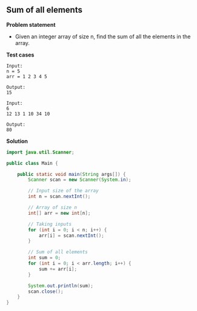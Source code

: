 ## Sum of all elements

**Problem statement**

- Given an integer array of size n, find the sum of all the elements in the array.

**Test cases**

```
Input:
n = 5
arr = 1 2 3 4 5

Output:
15

Input:
6
12 13 1 10 34 10

Output:
80
```

**Solution**

```java
import java.util.Scanner;

public class Main {

	public static void main(String args[]) {
		Scanner scan = new Scanner(System.in);

		// Input size of the array
		int n = scan.nextInt();

		// Array of size n
		int[] arr = new int[n];

		// Taking inputs
		for (int i = 0; i < n; i++) {
			arr[i] = scan.nextInt();
		}

		// Sum of all elements
		int sum = 0;
		for (int i = 0; i < arr.length; i++) {
			sum += arr[i];
		}

		System.out.println(sum);
		scan.close();
	}
}
```
